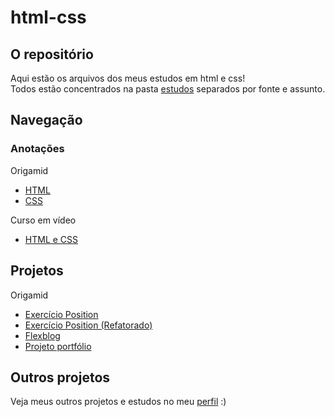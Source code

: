 # html-css

## O repositório

Aqui estão os arquivos dos meus estudos em html e css!\
Todos estão concentrados na pasta [estudos](./estudos/) separados por fonte e assunto.

## Navegação

### Anotações

Origamid

* [HTML](./estudos/origamid/anotações/anotações-html.md)
* [CSS](./estudos/origamid/anotações/anotações-css.md)

Curso em vídeo

* [HTML e CSS](./estudos/curso-em-video/anotacoes-cev.md)

## Projetos

Origamid

* [Exercício Position](https://murilomonte.github.io/html-css/estudos/origamid/projetos/exercicios/exerc%C3%ADcio%20position/index.html)
* [Exercício Position (Refatorado)](https://murilomonte.github.io/html-css/estudos/origamid/projetos/exercicios/exerc%C3%ADcio%20position%20(refatorado)/index.html)
* [Flexblog](https://murilomonte.github.io/html-css/estudos/origamid/projetos/flexblog/index.html)
* [Projeto portfólio](https://murilomonte.github.io/html-css/estudos/origamid/projetos/projeto-portfolio/index.html)

## Outros projetos

Veja meus outros projetos e estudos no meu [perfil](https://github.com/murilomonte) :)
